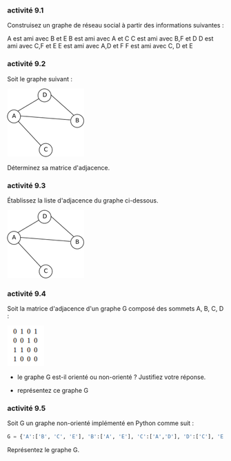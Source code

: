 ### activité 9.1

Construisez un graphe de réseau social à partir des informations suivantes :

A est ami avec B et E
B est ami avec A et C
C est ami avec B,F et D
D est ami avec C,F et E
E est ami avec A,D et F
F est ami avec C, D et E

### activité 9.2

Soit le graphe suivant :

![](img/c9a_1.png)

Déterminez sa matrice d'adjacence.

### activité 9.3

Établissez la liste d'adjacence du graphe ci-dessous.

![](img/c9a_1.png)

### activité 9.4

Soit la matrice d'adjacence d'un graphe G composé des sommets A, B, C, D  :

![](img/c9a_2.png)

- le graphe G est-il orienté ou non-orienté ? Justifiez votre réponse.

- représentez ce graphe G

### activité 9.5

Soit G un graphe non-orienté implémenté en Python comme suit :

```python
G = {'A':['B', 'C', 'E'], 'B':['A', 'E'], 'C':['A','D'], 'D':['C'], 'E':['A','B']}
```
Représentez le graphe G.
